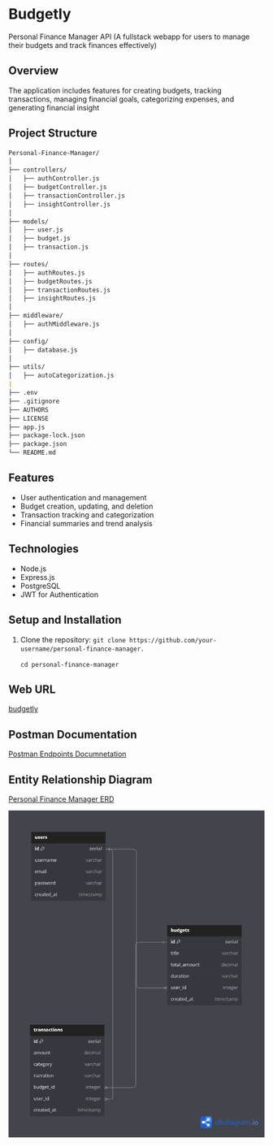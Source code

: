 # Budgetly

Personal Finance Manager API (A fullstack webapp for users to manage their budgets and track finances effectively)

## Overview

The application includes features for creating budgets, tracking transactions, managing financial goals, categorizing expenses, and generating financial insight

## Project Structure

```md
Personal-Finance-Manager/
│
├── controllers/
│   ├── authController.js
│   ├── budgetController.js
│   ├── transactionController.js
│   ├── insightController.js
│
├── models/
│   ├── user.js
│   ├── budget.js
│   ├── transaction.js
│
├── routes/
│   ├── authRoutes.js
│   ├── budgetRoutes.js
│   ├── transactionRoutes.js
│   ├── insightRoutes.js
│
├── middleware/
│   ├── authMiddleware.js
│
├── config/
│   ├── database.js
│
├── utils/
│   ├── autoCategorization.js
|
├── .env
├── .gitignore
├── AUTHORS
├── LICENSE
├── app.js
├── package-lock.json
├── package.json
└── README.md
```

## Features

- User authentication and management
- Budget creation, updating, and deletion
- Transaction tracking and categorization
- Financial summaries and trend analysis

## Technologies

- Node.js
- Express.js
- PostgreSQL
- JWT for Authentication

## Setup and Installation

1. Clone the repository:
   `git clone https://github.com/your-username/personal-finance-manager.`

   `cd personal-finance-manager`

## Web URL

[budgetly](https://budgetly-psi.vercel.app/)

## Postman Documentation

[Postman Endpoints Documnetation](https://documenter.getpostman.com/view/38698911/2sAYJ1mi48)

## Entity Relationship Diagram

[Personal Finance Manager ERD](https://dbdiagram.io/d/Budgetly-Personal-Finance-Manager-676f2b225406798ef7caaf45)

![Personal Finance Manager ERD](https://github.com/CaptainSani/personal-finance-manager/blob/main/Budgetly.png?raw=true)
